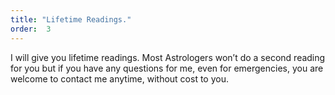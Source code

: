 ```yaml
---
title: "Lifetime Readings."
order:  3
---
```

I will give you lifetime readings. Most Astrologers won’t do a second reading for you but if you have any questions for me, even for emergencies, you are welcome to contact me anytime, without cost to you.